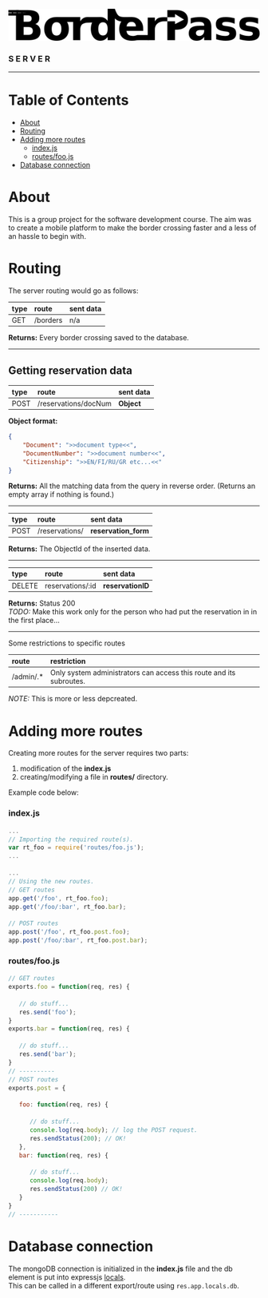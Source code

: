 ![Borderpass](/img/icon-bp.png)
### S E R V E R

---

# Table of Contents

* [About](#about)
* [Routing](#routing)
* [Adding more routes](#adding-more-routes)
  * [index.js](#indexjs)
  * [routes/foo.js](#routesfoojs)
* [Database connection](#database-connection)

# About  
This is a group project for the software development course. The aim was to create a mobile platform to make the border crossing faster and a less of an hassle to begin with.

# Routing
The server routing would go as follows:

| type | route | sent data |
| :-- | :-- | :-- |
| GET | /borders | n/a |

**Returns:** Every border crossing saved to the database.

---
## Getting reservation data

| type | route | sent data |
| :-- | :-- | :-- |
| POST | /reservations/docNum | **Object** |
**Object format:**
``` json
{
	"Document": ">>document type<<",
	"DocumentNumber": ">>document number<<",
	"Citizenship": ">>EN/FI/RU/GR etc...<<"
}
```

**Returns:** All the matching data from the query in reverse order. (Returns an empty array if nothing is found.)

---

| type | route | sent data |
| :-- | :-- | :-- |
| POST | /reservations/ | **reservation_form** |

**Returns:** The ObjectId of the inserted data.

---

| type | route | sent data |
| :-- | :-- | :-- |
| DELETE | reservations/:id | **reservationID** |

**Returns:** Status 200  
*TODO:* Make this work only for the person who had put the reservation in in the first place...

---

Some restrictions to specific routes

| route | restriction |
| :-- | :-- |
| /admin/.* | Only system administrators can access this route and its subroutes. |

*NOTE:* This is more or less depcreated.

# Adding more routes
Creating more routes for the server requires two parts:   
1. modification of the **index.js**
2. creating/modifying a file in **routes/** directory.

Example code below:

### index.js
```javascript
...
// Importing the required route(s).
var rt_foo = require('routes/foo.js');
...

...
// Using the new routes.
// GET routes
app.get('/foo', rt_foo.foo);
app.get('/foo/:bar', rt_foo.bar);

// POST routes
app.post('/foo', rt_foo.post.foo);
app.post('/foo/:bar', rt_foo.post.bar);
```

### routes/foo.js
```javascript
// GET routes
exports.foo = function(req, res) {

   // do stuff...
   res.send('foo');
}
exports.bar = function(req, res) {

   // do stuff...
   res.send('bar');
}
// ----------
// POST routes
exports.post = {

   foo: function(req, res) {

      // do stuff...
      console.log(req.body); // log the POST request.
      res.sendStatus(200); // OK!
   },
   bar: function(req, res) {

      // do stuff...
      console.log(req.body);
      res.sendStatus(200) // OK!
   }
}
// -----------
```

# Database connection
The mongoDB connection is initialized in the **index.js** file and the db element is put into expressjs [locals](http://expressjs.com/en/4x/api.html#res.locals).  
This can be called in a different export/route using ```
res.app.locals.db ```.
